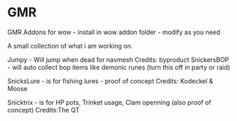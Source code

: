 # GMR
GMR Addons for wow - install in wow addon folder - modify as you need

A small collection of what i am working on.

Jumpy - Will jump when dead for navmesh
Credits: byproduct
SnickersBOP - will auto collect bop items like demonic runes (turn this off in party or raid)

SnicksLure - is for fishing lures - proof of concept
Credits: Kodeckel & Moose

Snicktrix - is for HP pots, Trinket usage, Clam openning (also proof of concept)
Credits:The QT
